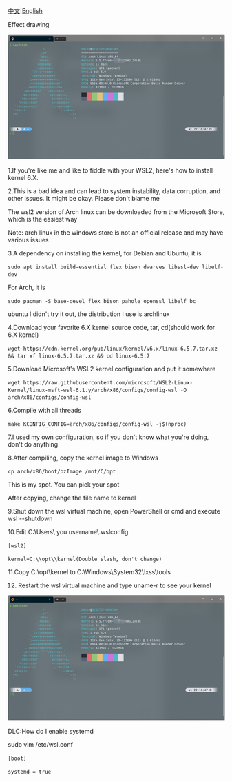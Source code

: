 [中文](./readme-CN.md)|[English](./readme-US.md)

Effect drawing

![1697898903418](image/readme-US/1697898903418.png)

1.If you're like me and like to fiddle with your WSL2, here's how to install kernel 6.X.

2.This is a bad idea and can lead to system instability, data corruption, and other issues. It might be okay. Please don't blame me

The wsl2 version of Arch linux can be downloaded from the Microsoft Store, which is the easiest way

Note: arch linux in the windows store is not an official release and may have various issues

3.A dependency on installing the kernel, for Debian and Ubuntu, it is

`sudo apt install build-essential flex bison dwarves libssl-dev libelf-dev`

For Arch, it is

`sudo pacman -S base-devel flex bison pahole openssl libelf bc`

ubuntu I didn't try it out, the distribution I use is archlinux

4.Download your favorite 6.X kernel source code, tar, cd(should work for 6.X kernel)

`wget https://cdn.kernel.org/pub/linux/kernel/v6.x/linux-6.5.7.tar.xz && tar xf linux-6.5.7.tar.xz && cd linux-6.5.7`

5.Download Microsoft's WSL2 kernel configuration and put it somewhere

`wget https://raw.githubusercontent.com/microsoft/WSL2-Linux-Kernel/linux-msft-wsl-6.1.y/arch/x86/configs/config-wsl -O arch/x86/configs/config-wsl`

6.Compile with all threads

`make KCONFIG_CONFIG=arch/x86/configs/config-wsl -j$(nproc)`

7.I used my own configuration, so if you don't know what you're doing, don't do anything

8.After compiling, copy the kernel image to Windows

`cp arch/x86/boot/bzImage /mnt/C/opt`

This is my spot. You can pick your spot

After copying, change the file name to kernel

9.Shut down the wsl virtual machine, open PowerShell or cmd and execute wsl --shutdown

10.Edit C:\Users\ you username\\.wslconfig

`[wsl2]`

`kernel=C:\\opt\\kernel(Double slash, don't change)`

11.Copy C:\opt\kernel to C:\Windows\System32\lxss\tools

12. Restart the wsl virtual machine and type uname-r to see your kernel

![1697899711709](image/readme-US/1697899711709.png)

DLC:How do I enable systemd

sudo vim /etc/wsl.conf

`[boot]`

`systemd = true`
